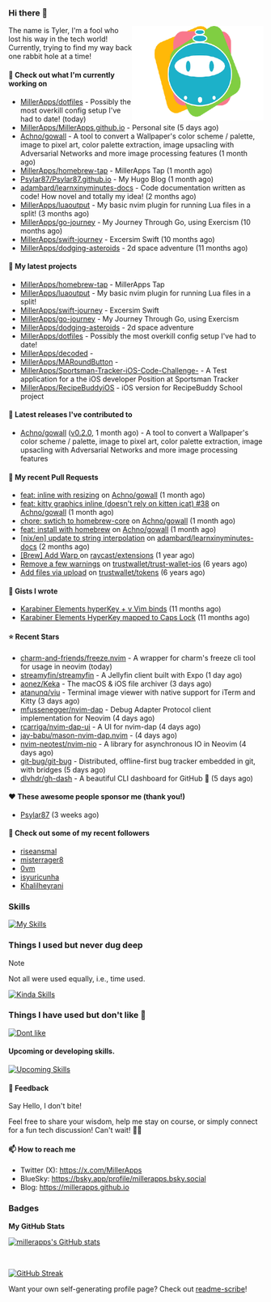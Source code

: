 ### Hi there 👋

<img align="right" src="./templates/miller-apps.png" width="260">

The name is Tyler, I'm a fool who lost his way in the tech world! Currently, trying to find my way back one rabbit hole at a time!

#### 👷 Check out what I'm currently working on

- [MillerApps/dotfiles](https://github.com/MillerApps/dotfiles) - Possibly the most overkill config setup I&#39;ve had to date! (today)
- [MillerApps/MillerApps.github.io](https://github.com/MillerApps/MillerApps.github.io) - Personal site (5 days ago)
- [Achno/gowall](https://github.com/Achno/gowall) - A tool to convert a Wallpaper&#39;s color scheme / palette, image to pixel art, color palette extraction,  image upsacling with Adversarial Networks  and more image processing features (1 month ago)
- [MillerApps/homebrew-tap](https://github.com/MillerApps/homebrew-tap) - MillerApps Tap (1 month ago)
- [Psylar87/Psylar87.github.io](https://github.com/Psylar87/Psylar87.github.io) - My Hugo Blog (1 month ago)
- [adambard/learnxinyminutes-docs](https://github.com/adambard/learnxinyminutes-docs) - Code documentation written as code! How novel and totally my idea! (2 months ago)
- [MillerApps/luaoutput](https://github.com/MillerApps/luaoutput) - My basic nvim plugin for running Lua files in a split! (3 months ago)
- [MillerApps/go-journey](https://github.com/MillerApps/go-journey) - My Journey Through Go, using Exercism (10 months ago)
- [MillerApps/swift-journey](https://github.com/MillerApps/swift-journey) - Excersim Swift (10 months ago)
- [MillerApps/dodging-asteroids](https://github.com/MillerApps/dodging-asteroids) - 2d space adventure (11 months ago)

#### 🌱 My latest projects

- [MillerApps/homebrew-tap](https://github.com/MillerApps/homebrew-tap) - MillerApps Tap
- [MillerApps/luaoutput](https://github.com/MillerApps/luaoutput) - My basic nvim plugin for running Lua files in a split!
- [MillerApps/swift-journey](https://github.com/MillerApps/swift-journey) - Excersim Swift
- [MillerApps/go-journey](https://github.com/MillerApps/go-journey) - My Journey Through Go, using Exercism
- [MillerApps/dodging-asteroids](https://github.com/MillerApps/dodging-asteroids) - 2d space adventure
- [MillerApps/dotfiles](https://github.com/MillerApps/dotfiles) - Possibly the most overkill config setup I&#39;ve had to date!
- [MillerApps/decoded](https://github.com/MillerApps/decoded) - 
- [MillerApps/MARoundButton](https://github.com/MillerApps/MARoundButton) - 
- [MillerApps/Sportsman-Tracker-iOS-Code-Challenge-](https://github.com/MillerApps/Sportsman-Tracker-iOS-Code-Challenge-) - A Test application for a the iOS developer Position at Sportsman Tracker
- [MillerApps/RecipeBuddyiOS](https://github.com/MillerApps/RecipeBuddyiOS) - iOS version for RecipeBuddy School project

#### 🔭 Latest releases I've contributed to

- [Achno/gowall](https://github.com/Achno/gowall) ([v0.2.0](https://github.com/Achno/gowall/releases/tag/v0.2.0), 1 month ago) - A tool to convert a Wallpaper&#39;s color scheme / palette, image to pixel art, color palette extraction,  image upsacling with Adversarial Networks  and more image processing features

#### 🔨 My recent Pull Requests

- [feat: inline with resizing](https://github.com/Achno/gowall/pull/40) on [Achno/gowall](https://github.com/Achno/gowall) (1 month ago)
- [feat: kitty graphics inline (doesn&#39;t rely on kitten icat) #38](https://github.com/Achno/gowall/pull/39) on [Achno/gowall](https://github.com/Achno/gowall) (1 month ago)
- [chore: swtich to homebrew-core](https://github.com/Achno/gowall/pull/37) on [Achno/gowall](https://github.com/Achno/gowall) (1 month ago)
- [feat: install with homebrew](https://github.com/Achno/gowall/pull/32) on [Achno/gowall](https://github.com/Achno/gowall) (1 month ago)
- [[nix/en] update to string interpolation](https://github.com/adambard/learnxinyminutes-docs/pull/5240) on [adambard/learnxinyminutes-docs](https://github.com/adambard/learnxinyminutes-docs) (2 months ago)
- [[Brew] Add Warp ](https://github.com/raycast/extensions/pull/11180) on [raycast/extensions](https://github.com/raycast/extensions) (1 year ago)
- [Remove a few warnings](https://github.com/trustwallet/trust-wallet-ios/pull/743) on [trustwallet/trust-wallet-ios](https://github.com/trustwallet/trust-wallet-ios) (6 years ago)
- [Add files via upload](https://github.com/trustwallet/tokens/pull/169) on [trustwallet/tokens](https://github.com/trustwallet/tokens) (6 years ago)

#### 📓 Gists I wrote

- [Karabiner Elements hyperKey &#43; v Vim binds](https://gist.github.com/d6bcde93678b9f5a7c5979e184d0148b) (11 months ago)
- [Karabiner Elements HyperKey mapped to Caps Lock](https://gist.github.com/ac8ec045f9c4fd21e829f92f960aa522) (11 months ago)

#### ⭐ Recent Stars

- [charm-and-friends/freeze.nvim](https://github.com/charm-and-friends/freeze.nvim) - A wrapper for charm&#39;s freeze cli tool for usage in neovim (today)
- [streamyfin/streamyfin](https://github.com/streamyfin/streamyfin) - A Jellyfin client built with Expo (1 day ago)
- [aonez/Keka](https://github.com/aonez/Keka) - The macOS &amp; iOS file archiver (3 days ago)
- [atanunq/viu](https://github.com/atanunq/viu) - Terminal image viewer with native support for iTerm and Kitty (3 days ago)
- [mfussenegger/nvim-dap](https://github.com/mfussenegger/nvim-dap) - Debug Adapter Protocol client implementation for Neovim (4 days ago)
- [rcarriga/nvim-dap-ui](https://github.com/rcarriga/nvim-dap-ui) - A UI for nvim-dap (4 days ago)
- [jay-babu/mason-nvim-dap.nvim](https://github.com/jay-babu/mason-nvim-dap.nvim) -  (4 days ago)
- [nvim-neotest/nvim-nio](https://github.com/nvim-neotest/nvim-nio) - A library for asynchronous IO in Neovim (4 days ago)
- [git-bug/git-bug](https://github.com/git-bug/git-bug) - Distributed, offline-first bug tracker embedded in git, with bridges (5 days ago)
- [dlvhdr/gh-dash](https://github.com/dlvhdr/gh-dash) - A beautiful CLI dashboard for GitHub 🚀  (5 days ago)

#### ❤️ These awesome people sponsor me (thank you!)

- [Psylar87](https://github.com/Psylar87) (3 weeks ago)

#### 👯 Check out some of my recent followers

- [riseansmal](https://github.com/riseansmal)
- [misterrager8](https://github.com/misterrager8)
- [0vm](https://github.com/0vm)
- [isyuricunha](https://github.com/isyuricunha)
- [Khalilheyrani](https://github.com/Khalilheyrani)

### Skills  
[![My Skills](https://skillicons.dev/icons?i=swift,md,git,apple,github,neovim)](https://skillicons.dev)

### Things I used but never dug deep

> [!NOTE]
> Not all were used equally, i.e., time used.

[![Kinda Skills](https://skillicons.dev/icons?i=nodejs,docker,bash,rust)](https://skillicons.dev)

### Things I have used but don't like 🤷
[![Dont like](https://skillicons.dev/icons?i=html,css,js,java)](https://skillicons.dev)

#### Upcoming or developing skills.
[![Upcoming Skills](https://skillicons.dev/icons?i=go,lua,nix)](https://skillicons.dev)


#### 💬 Feedback

Say Hello, I don't bite!

Feel free to share your wisdom, help me stay on course, or simply connect for a fun tech discussion! Can't wait! 🙌🚀

#### 📫 How to reach me

- Twitter (X): https://x.com/MillerApps
- BlueSky: https://bsky.app/profile/millerapps.bsky.social
- Blog: https://millerapps.github.io

### Badges

<b>My GitHub Stats</b>

<a href="http://www.github.com/millerapps"><img src="https://github-readme-stats.vercel.app/api?username=millerapps&show_icons=true&hide=&count_private=true&bg_color=1e1e2e&text_color=cdd6f4&icon_color=cba6f7&title_color=94e2d5" alt="millerapps's GitHub stats"  /></a>

<br>

<a href="https://git.io/streak-stats"><img src="https://streak-stats.demolab.com?user=millerapps&theme=catppuccin-mocha" alt="GitHub Streak" /></a>

Want your own self-generating profile page? Check out [readme-scribe](https://github.com/muesli/readme-scribe)!


